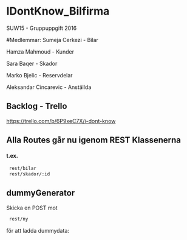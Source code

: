 # IDontKnow_Bilfirma
SUW15 - Gruppuppgift 2016

#Medlemmar: 
Sumeja Cerkezi - Bilar

Hamza Mahmoud - Kunder

Sara Baqer - Skador

Marko Bjelic - Reservdelar

Aleksandar Cincarevic - Anställda


## Backlog - Trello
https://trello.com/b/6P9xeC7X/i-dont-know

## Alla Routes går nu igenom REST Klassenerna
#### t.ex.
```html 
 rest/bilar
 rest/skador/:id

```

## dummyGenerator
Skicka en POST mot  
```html 
 rest/ny
```
för att ladda dummydata:
